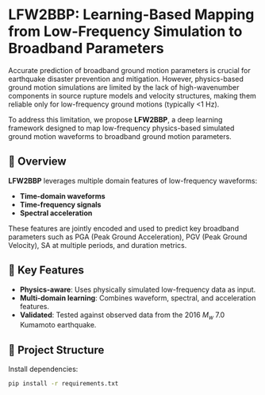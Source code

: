 # LFW2BBP: Learning-Based Mapping from Low-Frequency Simulation to Broadband Parameters

Accurate prediction of broadband ground motion parameters is crucial for earthquake disaster prevention and mitigation. However, physics-based ground motion simulations are limited by the lack of high-wavenumber components in source rupture models and velocity structures, making them reliable only for low-frequency ground motions (typically <1 Hz).

To address this limitation, we propose **LFW2BBP**, a deep learning framework designed to map low-frequency physics-based simulated ground motion waveforms to broadband ground motion parameters.

## 🧠 Overview

**LFW2BBP** leverages multiple domain features of low-frequency waveforms:

- **Time-domain waveforms**
- **Time-frequency signals**
- **Spectral acceleration**

These features are jointly encoded and used to predict key broadband parameters such as PGA (Peak Ground Acceleration), PGV (Peak Ground Velocity), SA at multiple periods, and duration metrics.

## 🧪 Key Features

- **Physics-aware**: Uses physically simulated low-frequency data as input.
- **Multi-domain learning**: Combines waveform, spectral, and acceleration features.
- **Validated**: Tested against observed data from the 2016 $M_w$ 7.0 Kumamoto earthquake.

## 📁 Project Structure



Install dependencies:
```bash
pip install -r requirements.txt
